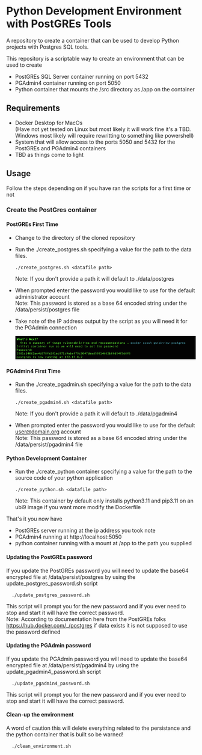 # Python Development Environment with PostGREs Tools
A repository to create a container that can be used to develop Python projects with Postgres SQL tools.

This repository is a scriptable way to create an environment that can be used to create 
- PostGREs SQL Server container running on port 5432
- PGAdmin4 container running on port 5050
- Python container that mounts the /src directory as /app on the container

## Requirements
- Docker Desktop for MacOs  
  (Have not yet tested on Linux but most likely it will work fine it's a TBD. Windows most likely will require rewritting to something like powershell)
- System that will allow access to the ports 5050 and 5432 for the PostGREs and PGAdmin4 containers
- TBD as things come to light  

## Usage
Follow the steps depending on if you have ran the scripts for a first time or not
### Create the PostGres container
#### PostGREs First Time
- Change to the directory of the cloned repository
- Run the ./create_postgres.sh specifying a value for the path to the data files.
  ```
  ./create_postgres.sh <datafile path>
  ```
  
  Note: If you don't provide a path it will default to ./data/postgres 
- When prompted enter the password you would like to use for the default administrator account  
  Note: This password is stored as a base 64 encoded string under the /data/persist/postgres file
- Take note of the IP address output by the script as you will need it for the PGAdmin connection


   ![PostGREs IP address screenshot](./howtopics/postgresip.png)
#### PGAdmin4 First Time
- Run the ./create_pgadmin.sh specifying a value for the path to the data files.
  ```
  ./create_pgadmin4.sh <datafile path>
  ```
  
  Note: If you don't provide a path it will default to ./data/pgadmin4 
- When prompted enter the password you would like to use for the default user@domain.org account  
  Note: This password is stored as a base 64 encoded string under the /data/persist/pgadmin4 file

#### Python Development Container
- Run the ./create_python container specifying a value for the path to the source code of your python application  
  ```
  ./create_python.sh <datafile path>
  ```
  Note: This container by default only installs python3.11 and pip3.11 on an ubi9 image if you want more modify the Dockerfile

That's it you now have
- PostGREs server running at the ip address you took note
- PGAdmin4 running at http://localhost:5050
- python container running with a mount at /app to the path you supplied

#### Updating the PostGREs password
If you update the PostGREs password you will need to update the base64 encrypted file at /data/persist/postgres by using the update_postgres_password.sh script
```
  ./update_postgres_password.sh
```
This script will prompt you for the new password and if you ever need to stop and start it will have the correct password.  
Note: According to documentation here from the PostGREs folks https://hub.docker.com/_/postgres if data exists it is not supposed to use the password defined

#### Updating the PGAdmin password
If you update the PGAdmin password you will need to update the base64 encrypted file at /data/persist/pgadmin4 by using the update_pgadmin4_password.sh script
```
  ./update_pgadmin4_password.sh
```
This script will prompt you for the new password and if you ever need to stop and start it will have the correct password.  

#### Clean-up the environment
A word of caution this will delete everything related to the persistance and the python container that is built so be warned!
```
  ./clean_environment.sh
```










